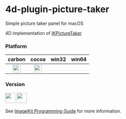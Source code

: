 # 4d-plugin-picture-taker

Simple picture taker panel for macOS

4D implementation of [IKPictureTaker](https://developer.apple.com/documentation/quartz/ikpicturetaker?language=objc)

### Platform

| carbon | cocoa | win32 | win64 |
|:------:|:-----:|:---------:|:---------:|
|<img src="https://cloud.githubusercontent.com/assets/1725068/22371562/1b091f0a-e4db-11e6-8458-8653954a7cce.png" width="24" height="24" />|<img src="https://cloud.githubusercontent.com/assets/1725068/22371562/1b091f0a-e4db-11e6-8458-8653954a7cce.png" width="24" height="24" />|||

### Version

<img src="https://cloud.githubusercontent.com/assets/1725068/18940649/21945000-8645-11e6-86ed-4a0f800e5a73.png" width="32" height="32" /> <img src="https://cloud.githubusercontent.com/assets/1725068/18940648/2192ddba-8645-11e6-864d-6d5692d55717.png" width="32" height="32" />

See [ImageKit Programming Guide](https://developer.apple.com/library/content/documentation/GraphicsImaging/Conceptual/ImageKitProgrammingGuide/IKImagePicker/IKImagePicker.html) for more information.
